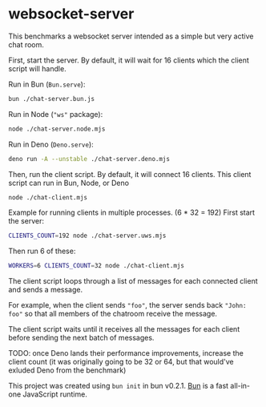 # websocket-server

This benchmarks a websocket server intended as a simple but very active chat room.

First, start the server. By default, it will wait for 16 clients which the client script will handle.

Run in Bun (`Bun.serve`):

```bash
bun ./chat-server.bun.js
```

Run in Node (`"ws"` package):

```bash
node ./chat-server.node.mjs
```

Run in Deno (`Deno.serve`):

```bash
deno run -A --unstable ./chat-server.deno.mjs
```

Then, run the client script. By default, it will connect 16 clients. This client script can run in Bun, Node, or Deno

```bash
node ./chat-client.mjs
```

Example for running clients in multiple processes. (6 \* 32 = 192)
First start the server:

```bash
CLIENTS_COUNT=192 node ./chat-server.uws.mjs
```

Then run 6 of these:

```bash
WORKERS=6 CLIENTS_COUNT=32 node ./chat-client.mjs
```

The client script loops through a list of messages for each connected client and sends a message.

For example, when the client sends `"foo"`, the server sends back `"John: foo"` so that all members of the chatroom receive the message.

The client script waits until it receives all the messages for each client before sending the next batch of messages.

TODO: once Deno lands their performance improvements, increase the client count (it was originally going to be 32 or 64, but that would've exluded Deno from the benchmark)

This project was created using `bun init` in bun v0.2.1. [Bun](https://bun.sh) is a fast all-in-one JavaScript runtime.
